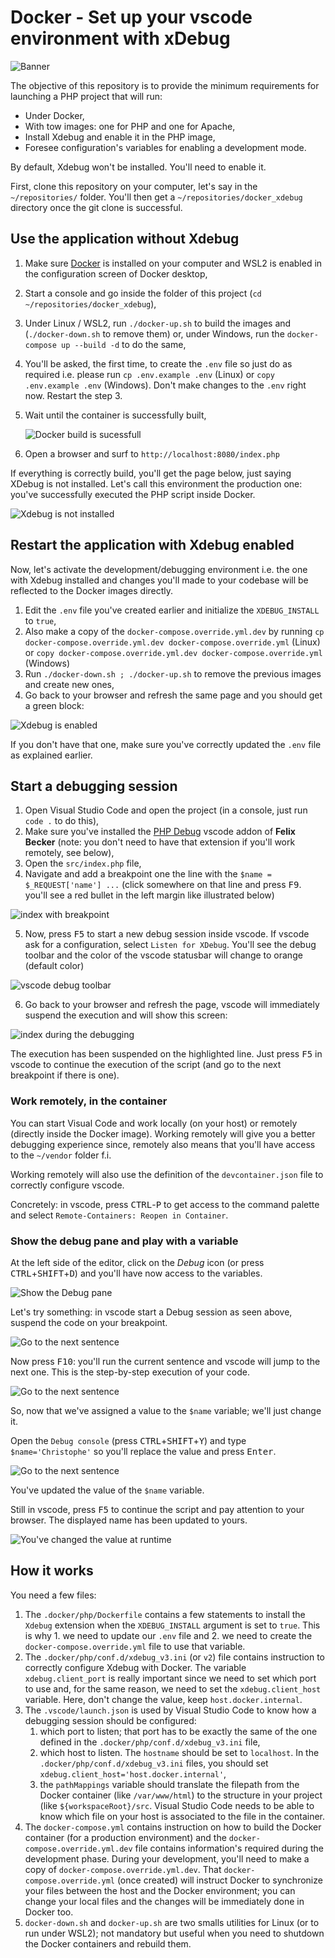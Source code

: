 # Docker - Set up your vscode environment with xDebug

![Banner](./banner.svg)

The objective of this repository is to provide the minimum requirements for launching a PHP project that will run:

* Under Docker,
* With tow images: one for PHP and one for Apache,
* Install Xdebug and enable it in the PHP image,
* Foresee configuration's variables for enabling a development mode.

By default, Xdebug won't be installed. You'll need to enable it.

First, clone this repository on your computer, let's say in the `~/repositories/` folder. You'll then get a  `~/repositories/docker_xdebug` directory once the git clone is successful. 

## Use the application without Xdebug

1. Make sure [Docker](https://www.docker.com/products/docker-desktop) is installed on your computer and WSL2 is enabled in the configuration screen of Docker desktop,
2. Start a console and go inside the folder of this project (`cd ~/repositories/docker_xdebug`),
3. Under Linux / WSL2, run `./docker-up.sh` to build the images and (`./docker-down.sh` to remove them) or, under Windows, run the `docker-compose up --build -d` to do the same,
4. You'll be asked, the first time, to create the `.env` file so just do as required i.e. please run `cp .env.example .env` (Linux) or `copy .env.example .env` (Windows). Don't make changes to the `.env` right now. Restart the step 3.
5. Wait until the container is successfully built,

    ![Docker build is sucessfull](./images/build_done.png)

6. Open a browser and surf to `http://localhost:8080/index.php`

If everything is correctly build, you'll get the page below, just saying XDebug is not installed. Let's call this environment the production one: you've successfully executed the PHP script inside Docker.

![Xdebug is not installed](./images/xdebug_not_installed.png)

## Restart the application with Xdebug enabled

Now, let's activate the development/debugging environment i.e. the one with Xdebug installed and changes you'll made to your codebase will be reflected to the Docker images directly.

1. Edit the `.env` file you've created earlier and initialize the `XDEBUG_INSTALL` to `true`,
2. Also make a copy of the `docker-compose.override.yml.dev` by running `cp docker-compose.override.yml.dev docker-compose.override.yml` (Linux) or `copy docker-compose.override.yml.dev docker-compose.override.yml` (Windows)
3. Run `./docker-down.sh ; ./docker-up.sh` to remove the previous images and create new ones,
4. Go back to your browser and refresh the same page and you should get a green block:

![Xdebug is enabled](./images/xdebug_is_enabled.png)

If you don't have that one, make sure you've correctly updated the `.env` file as explained earlier. 

## Start a debugging session

1. Open Visual Studio Code and open the project (in a console, just run `code .` to do this),
2. Make sure you've installed the [PHP Debug](https://marketplace.visualstudio.com/items?itemName=felixfbecker.php-debug) vscode addon of **Felix Becker** (note: you don't need to have that extension if you'll work remotely, see below),
3. Open the `src/index.php` file,
4. Navigate and add a breakpoint one the line with the `$name = $_REQUEST['name'] ...` (click somewhere on that line and press <kbd>F9</kbd>. you'll see a red bullet in the left margin like illustrated below)

  ![index with breakpoint](./images/add_breakpoint.png)

5. Now, press <kbd>F5</kbd> to start a new debug session inside vscode. If vscode ask for a configuration, select `Listen for XDebug`. You'll see the debug toolbar and the color of the vscode statusbar will change to orange (default color)

  ![vscode debug toolbar](./images/debug_toolbar.png)

6. Go back to your browser and refresh the page, vscode will immediately suspend the execution and will show this screen:

  ![index during the debugging](./images/debug_step_by_step.png)

The execution has been suspended on the highlighted line. Just press <kbd>F5</kbd> in vscode to continue the execution of the script (and go to the next breakpoint if there is one).

### Work remotely, in the container

You can start Visual Code and work locally (on your host) or remotely (directly inside the Docker image). Working remotely will give you a better debugging experience since, remotely also means that you'll have access to the `~/vendor` folder f.i.

Working remotely will also use the definition of the `devcontainer.json` file to correctly configure vscode. 

Concretely: in vscode, press <kbd>CTRL</kbd>-<kbd>P</kbd> to get access to the command palette and select `Remote-Containers: Reopen in Container`.

### Show the debug pane and play with a variable

At the left side of the editor, click on the *Debug* icon (or press <kbd>CTRL</kbd>+<kbd>SHIFT</kbd>+<kbd>D</kbd>) and you'll have now access to the variables.

![Show the Debug pane](./images/debug_pane.png)

Let's try something: in vscode start a Debug session as seen above, suspend the code on your breakpoint.

![Go to the next sentence](./images/debug_step_over.png)

Now press <kbd>F10</kbd>: you'll run the current sentence and vscode will jump to the next one. This is the step-by-step execution of your code.

![Go to the next sentence](./images/debug_step_over_next_sentence.png)

So, now that we've assigned a value to the `$name` variable; we'll just change it.

Open the `Debug console` (press <kbd>CTRL</kbd>+<kbd>SHIFT</kbd>+<kbd>Y</kbd>) and type `$name='Christophe'` so you'll replace the value and press <kbd>Enter</kbd>.

![Go to the next sentence](./images/debug_name_christophe.png)

You've updated the value of the `$name` variable.

Still in vscode, press <kbd>F5</kbd> to continue the script and pay attention to your browser. The displayed name has been updated to yours.

![You've changed the value at runtime](./images/christophe.png)

## How it works

You need a few files:

1. The `.docker/php/Dockerfile` contains a few statements to install the `Xdebug` extension when the `XDEBUG_INSTALL` argument is set to `true`. This is why 1. we need to update our `.env` file and 2. we need to create the `docker-compose.override.yml` file to use that variable. 
2. The `.docker/php/conf.d/xdebug_v3.ini` (or `v2`) file contains instruction to correctly configure Xdebug with Docker. The variable `xdebug.client_port` is really important since we need to set which port to use and, for the same reason, we need to set the `xdebug.client_host` variable. Here, don't change the value, keep `host.docker.internal`.
3. The `.vscode/launch.json` is used by Visual Studio Code to know how a debugging session should be configured:
   1. which port to listen; that port has to be exactly the same of the one defined in the `.docker/php/conf.d/xdebug_v3.ini` file,
   2. which host to listen. The `hostname` should be set to `localhost`. In the `.docker/php/conf.d/xdebug_v3.ini` files, you should set `xdebug.client_host='host.docker.internal'`,
   3. the `pathMappings` variable should translate the filepath from the Docker container (like `/var/www/html`) to the structure in your project (like `${workspaceRoot}/src`. Visual Studio Code needs to be able to know which file on your host is associated to the file in the container.
3. The `docker-compose.yml` contains instruction on how to build the Docker container (for a production environment) and the `docker-compose.override.yml.dev` file contains information's required during the development phase. During your development, you'll need to make a copy of `docker-compose.override.yml.dev`. That `docker-compose.override.yml` (once created) will instruct Docker to synchronize your files between the host and the Docker environment; you can change your local files and the changes will be immediately done in Docker too.
4. `docker-down.sh` and `docker-up.sh` are two smalls utilities for Linux (or to run under WSL2); not mandatory but useful when you need to shutdown the Docker containers and rebuild them.
